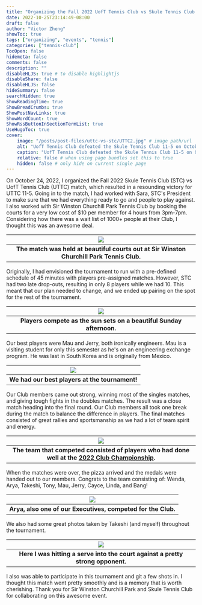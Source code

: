 ```yaml
---
title: "Organizing the Fall 2022 UofT Tennis Club vs Skule Tennis Club Match"
date: 2022-10-25T23:14:49-08:00
draft: false
author: "Victor Zheng"
showToc: true
tags: ["organizing", "events", "tennis"]
categories: ["tennis-club"]
TocOpen: false
hidemeta: false
comments: false
description: ""
disableHLJS: true # to disable highlightjs
disableShare: false
disableHLJS: false
hideSummary: false
searchHidden: true
ShowReadingTime: true
ShowBreadCrumbs: true
ShowPostNavLinks: true
ShowWordCount: true
ShowRssButtonInSectionTermList: true
UseHugoToc: true
cover:
    image: "/posts/post-files/uttc-vs-stc/UTTC2.jpg" # image path/url
    alt: "UofT Tennis Club defeated the Skule Tennis Club 11-5 on October 24, 2022" # alt text
    caption: "UofT Tennis Club defeated the Skule Tennis Club 11-5 on October 24, 2022" # display caption under cover
    relative: false # when using page bundles set this to true
    hidden: false # only hide on current single page
---
```


On October 24, 2022, I organized the Fall 2022 Skule Tennis Club (STC) vs UofT Tennis Club (UTTC) match, which resulted in a resounding victory for UTTC 11-5. Going in to the match, I had worked with Sara, STC's President to make sure that we had everything ready to go and people to play against. I also worked with Sir Winston Churchill Park Tennis Club by booking the courts for a very low cost of $10 per member for 4 hours from 3pm-7pm. Considering how there was a wait list of 1000+ people at their Club, I thought this was an awesome deal. 

|![](/posts/post-files/uttc-vs-stc/UTTC1.jpg)|
| :--: |
| <b>The match was held at beautiful courts out at Sir Winston Churchill Park Tennis Club.</b>|

Originally, I had envisioned the tournament to run with a pre-defined schedule of 45 minutes with players pre-assigned matches. However, STC had two late drop-outs, resulting in only 8 players while we had 10. This meant that our plan needed to change, and we ended up pairing on the spot for the rest of the tournament. 


|![](/posts/post-files/uttc-vs-stc/UTTC4.jpg)|
| :--: |
| <b>Players compete as the sun sets on a beautiful Sunday afternoon.</b>|

Our best players were Mau and Jerry, both ironically engineers. Mau is a visiting student for only this semester as he's on an engineering exchange program. He was last in South Korea and is originally from Mexico. 

|![](/posts/post-files/uttc-vs-stc/UTTC3.jpg)|
| :--: |
| <b>We had our best players at the tournament!</b>|

Our Club members came out strong, winning most of the singles matches, and giving tough fights in the doubles matches. The result was a close match heading into the final round. Our Club members all took one break during the match to balance the difference in players. The final matches consisted of great rallies and sportsmanship as we had a lot of team spirit and energy. 

|![](/posts/post-files/uttc-vs-stc/UTTC5.jpg)|
| :--: |
| <b>The team that competed consisted of players who had done well at the [2022 Club Championship](https://victorzheng.ca/posts/2022-uoft-tennis-club-championship/).</b>|

When the matches were over, the pizza arrived and the medals were handed out to our members. Congrats to the team consisting of: Wenda, Arya, Takeshi, Tony, Mau, Jerry, Cayce, Linda, and Bang! 

|![](/posts/post-files/uttc-vs-stc/UTTC6.jpg)|
| :--: |
| <b>Arya, also one of our Executives, competed for the Club.</b>|

We also had some great photos taken by Takeshi (and myself) throughout the tournament. 

|![](/posts/post-files/uttc-vs-stc/UTTC7.JPG)|
| :--: |
| <b>Here I was hitting a serve into the court against a pretty strong opponent.</b>|
I also was able to participate in this tournament and git a few shots in. I thought this match went pretty smoothly and is a memory that is worth cherishing. Thank you for Sir Winston Churchill Park and Skule Tennis Club for collaborating on this awesome event. 
